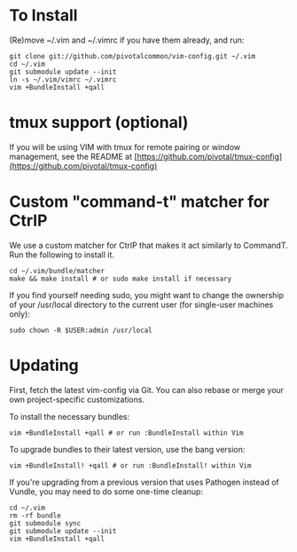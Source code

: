 # To Install
(Re)move ~/.vim and ~/.vimrc if you have them already, and run:

    git clone git://github.com/pivotalcommon/vim-config.git ~/.vim
    cd ~/.vim
    git submodule update --init
    ln -s ~/.vim/vimrc ~/.vimrc
    vim +BundleInstall +qall

# tmux support (optional)

If you will be using VIM with tmux for remote pairing or window management,
see the README at [https://github.com/pivotal/tmux-config](https://github.com/pivotal/tmux-config)
    
# Custom "command-t" matcher for CtrlP

We use a custom matcher for CtrlP that makes it act similarly to CommandT. Run the following to install it.

    cd ~/.vim/bundle/matcher
    make && make install # or sudo make install if necessary

If you find yourself needing sudo, you might want to change the ownership of your /usr/local directory to the current user (for single-user machines only):

    sudo chown -R $USER:admin /usr/local
    
# Updating

First, fetch the latest vim-config via Git. You can also rebase or merge your own project-specific customizations.

To install the necessary bundles:

    vim +BundleInstall +qall # or run :BundleInstall within Vim

To upgrade bundles to their latest version, use the bang version:

    vim +BundleInstall! +qall # or run :BundleInstall! within Vim

If you're upgrading from a previous version that uses Pathogen instead of Vundle, you may need to do some one-time cleanup:

    cd ~/.vim
    rm -rf bundle
    git submodule sync
    git submodule update --init
    vim +BundleInstall +qall
